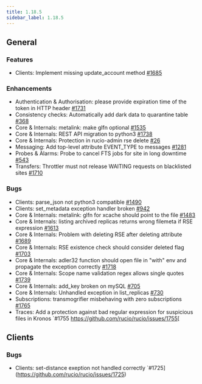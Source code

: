 ```yaml
---
title: 1.18.5
sidebar_label: 1.18.5
---
```


## General

### Features

- Clients: Implement missing update_account method [#1685](https://github.com/rucio/rucio/issues/1685)

### Enhancements

- Authentication & Authorisation: please provide expiration time of the token in HTTP header [#1731](https://github.com/rucio/rucio/issues/1731)
- Consistency checks: Automatically add dark data to quarantine table [#368](https://github.com/rucio/rucio/issues/368)
- Core & Internals: metalink: make glfn optional [#1535](https://github.com/rucio/rucio/issues/1535)
- Core & Internals: REST API migration to python3  [#1738](https://github.com/rucio/rucio/issues/1738)
- Core & Internals: Protection in rucio-admin rse delete [#26](https://github.com/rucio/rucio/issues/26)
- Messaging: Add top-level attribute EVENT_TYPE to messages [#1281](https://github.com/rucio/rucio/issues/1281)
- Probes & Alarms: Probe to cancel FTS jobs for site in long downtime [#543](https://github.com/rucio/rucio/issues/543)
- Transfers: Throttler must not release WAITING requests on blacklisted sites [#1710](https://github.com/rucio/rucio/issues/1710)

### Bugs

- Clients: parse_json not python3 compatible [#1490](https://github.com/rucio/rucio/issues/1490)
- Clients: set_metadata exception handler broken [#942](https://github.com/rucio/rucio/issues/942)
- Core & Internals: metalink: glfn for xcache should point to the file [#1483](https://github.com/rucio/rucio/issues/1483)
- Core & Internals:  listing archived replicas returns wrong filemeta if RSE expression [#1613](https://github.com/rucio/rucio/issues/1613)
- Core & Internals: Problem with deleting RSE after deleting attribute [#1689](https://github.com/rucio/rucio/issues/1689)
- Core & Internals: RSE existence check should consider deleted flag [#1703](https://github.com/rucio/rucio/issues/1703)
- Core & Internals: adler32 function should open file in "with" env and propagate the exception correctly [#1718](https://github.com/rucio/rucio/issues/1718)
- Core & Internals: Scope name validation regex allows single quotes [#1739](https://github.com/rucio/rucio/issues/1739)
- Core & Internals: add_key broken on mySQL [#705](https://github.com/rucio/rucio/issues/705)
- Core & Internals: Unhandled exception in list_replicas [#730](https://github.com/rucio/rucio/issues/730)
- Subscriptions: transmogrifier misbehaving with zero subscriptions [#1765](https://github.com/rucio/rucio/issues/1765)
- Traces: Add a protection against bad regular expression for suspicious files in Kronos `#1755 <https://github.com/rucio/rucio/issues/1755>[

## Clients

### Bugs

- Clients: set-distance exeption not handled correctly `#1725](https://github.com/rucio/rucio/issues/1725)
